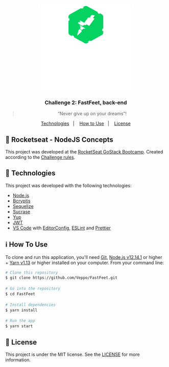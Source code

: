 <h1 align="center">
  <img alt="Fastfeet" title="Fastfeet" src=".github/logo-gostack.svg" width="300px" />
</h1>

<h3 align="center">
  Challenge 2: FastFeet, back-end
</h3>

<blockquote align="center">“Never give up on your dreams”!</blockquote>

<p align="center">
  <a href="#low_brightness-technologies">Technologies</a>&nbsp;&nbsp;&nbsp;|&nbsp;&nbsp;&nbsp;
  <a href="#information_source-how-To-Use">How to Use</a>&nbsp;&nbsp;&nbsp;|&nbsp;&nbsp;&nbsp;
  <a href="#memo-licença">License</a>
</p>

## :rocket: Rocketseat - NodeJS Concepts

This project was developed at the [RocketSeat GoStack Bootcamp](https://rocketseat.com.br/bootcamp). Created according to the [Challenge rules](https://github.com/Rocketseat/bootcamp-gostack-desafio-02/blob/master/README.md#desafio-02-iniciando-aplica%C3%A7%C3%A3o).

## :low_brightness: Technologies

This project was developed with the following technologies:

-  [Node.js][nodejs]
-  [Bcryptjs][bcryptjs]
-  [Sequelize][sequelize]
-  [Sucrase][sucrase]
-  [Yup][yup]
-  [JWT][jwt]
-  [VS Code][vc] with [EditorConfig][vceditconfig], [ESLint][vceslint] and [Prettier][prettier]

## :information_source: How To Use

To clone and run this application, you'll need [Git](https://git-scm.com), [Node.js v12.14.1][nodejs] or higher + [Yarn v1.13][yarn] or higher installed on your computer. From your command line:

```bash
# Clone this repository
$ git clone https://github.com/Veppo/FastFeet.git

# Go into the repository
$ cd FastFeet

# Install dependencies
$ yarn install

# Run the app
$ yarn start
```

## :memo: License
This project is under the MIT license. See the [LICENSE](https://github.com/Veppo/FastFeet/blob/master/LICENSE) for more information.

[nodejs]: https://nodejs.org/
[yarn]: https://yarnpkg.com/
[vc]: https://code.visualstudio.com/
[vceditconfig]: https://marketplace.visualstudio.com/items?itemName=EditorConfig.EditorConfig
[vceslint]: https://marketplace.visualstudio.com/items?itemName=dbaeumer.vscode-eslint
[prettier]: https://prettier.io/
[sequelize]: https://sequelize.org/
[bcryptjs]: https://www.npmjs.com/package/bcryptjs
[sucrase]: https://sucrase.io/
[yup]: https://github.com/jquense/yup
[jwt]: https://jwt.io/
